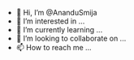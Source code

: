 - 👋 Hi, I’m @AnanduSmija
- 👀 I’m interested in ...
- 🌱 I’m currently learning ...
- 💞️ I’m looking to collaborate on ...
- 📫 How to reach me ...

<!---
AnanduSmija/AnanduSmija is a ✨ special ✨ repository because its `README.md` (this file) appears on your GitHub profile.
You can click the Preview link to take a look at your changes.
--->
